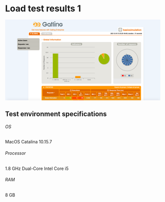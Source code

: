# Load test results 1

![Load test result 1](load_test_result_1_1.PNG)

## Test environment specifications
###### OS
MacOS Catalina 10.15.7
###### Processor
1.8 GHz Dual-Core Intel Core i5
###### RAM
8 GB